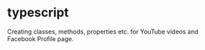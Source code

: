 # typescript
Creating classes, methods, properties etc. for YouTube videos and Facebook Profile page.
